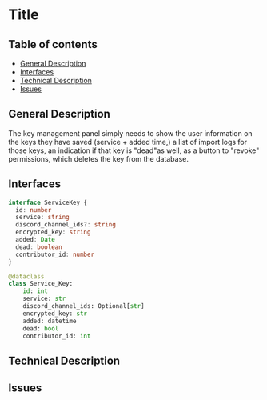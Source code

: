 # Title

## Table of contents
- [General Description](#general-description)
- [Interfaces](#interfaces)
- [Technical Description](#technical-description)
- [Issues](#issues)

## General Description
The key management panel simply needs to show the user information on the keys they have saved (service + added time,) a list of import logs for those keys, an indication if that key is "dead"as well, as a button to "revoke" permissions, which deletes the key from the database.

## Interfaces

```typescript
interface ServiceKey {
  id: number
  service: string
  discord_channel_ids?: string
  encrypted_key: string
  added: Date
  dead: boolean
  contributor_id: number
}
```

```python
@dataclass
class Service_Key:
    id: int
    service: str
    discord_channel_ids: Optional[str]
    encrypted_key: str
    added: datetime
    dead: bool
    contributor_id: int
```
## Technical Description
## Issues
